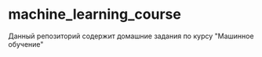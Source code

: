 # machine_learning_course
Данный репозиторий содержит домашние задания по курсу "Машинное обучение"
